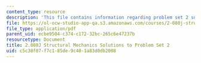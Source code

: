```yaml
---
content_type: resource
description: 'This file contains information regarding problem set 2 solution. '
file: https://ol-ocw-studio-app-qa.s3.amazonaws.com/courses/2-080j-structural-mechanics-fall-2013/c5c38f07f7c185de9c401a83d0db2008_MIT2_080JF13_ProbSet_2_Sol.pdf
file_type: application/pdf
parent_uid: ecbe9504-c374-c172-32bc-265c6e47237b
resourcetype: Document
title: 2.080J Structural Mechanics Solutions to Problem Set 2
uid: c5c38f07-f7c1-85de-9c40-1a83d0db2008
---
```

